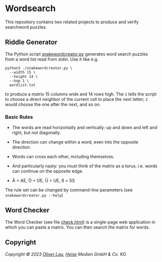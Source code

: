 # Wordsearch

This repository contains two related projects to produce and verify searchword puzzles.

## Riddle Generator

The Python script [snakewordcreator.py](https://github.com/607011/wordsearch/blob/main/snakewordcreator.py) generates word search puzzles from a word list read from stdin. Use it like e.g.

```
python3 ./snakewordcreator.py \
  --width 15 \
  --height 14 \
  --hop 1 \
  wordlist.txt
```

to produce a matrix 15 columns wide and 14 rows high. The `1` tells the script to choose a direct neighbor of the current cell to place the next letter; `2` would choose the one after the next, and so on.

### Basic Rules

- The words are read horizontally and vertically: up and down and left and right, but not diagonally.

- The direction can change within a word, even into the opposite direction.

- Words can cross each other, including themselves.

- And particularly nasty: you must think of the matrix as a torus, i.e. words can continue on the opposite edge.

- Ä = AE, Ö = OE, Ü = UE, ß = SS


The rule set can be changed by command-line parameters (see `snakewordcreator.py --help`)

## Word Checker

The Word Checker (see file [check.html](https://github.com/607011/wordsearch/blob/main/check.html)) is a single-page web application in which you can paste a matrix. You can then search the matrix for words.


## Copyright

_Copyright ©️ 2023 [Oliver Lau](mailto:ola@ct.de), [Heise](https://www.heise.de/) Medien GmbH & Co. KG_

